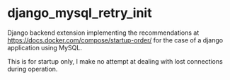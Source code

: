 # django_mysql_retry_init

Django backend extension implementing the recommendations at
https://docs.docker.com/compose/startup-order/ for the case of a
django application using MySQL.

This is for startup only, I make no attempt at dealing with lost
connections during operation.
